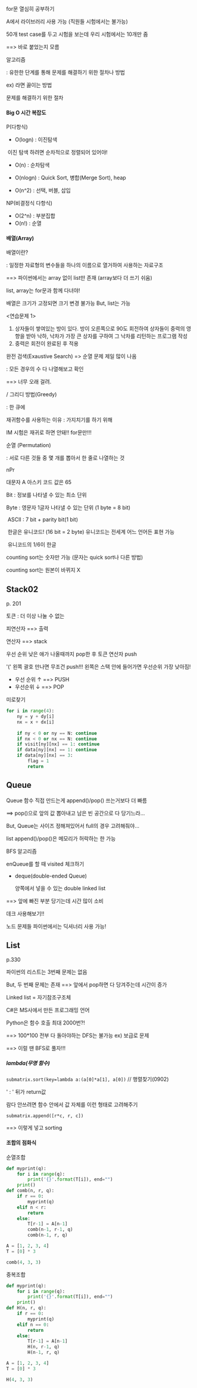 for문 열심히 공부하기

A에서 라이브러리 사용 가능 (직원들 시험에서는 불가능)

50개 test case를 두고 시험을 보는데 우리 시험에서는 10개만 줌

==> 바로 붙었는지 모름



알고리즘

: 유한한 단계를 통해 문제를 해결하기 위한 절차나 방법

ex) 라면 끓이는 방법

문제를 해결하기 위한 절차



#### Big O 시간 복잡도

P(다항식)

- O(logn) : 이진탐색

​	이진 탐색 하려면 순차적으로 정렬되어 있어야!

- O(n) : 순차탐색

- O(nlogn) : Quick Sort, 병합(Merge Sort), heap

- O(n^2) : 선택, 버블, 삽입

NP(비결정식 다항식)

- O(2^n) : 부분집합
- O(n!) : 순열



#### 배열(Array)

배열이란?

: 일정한 자료형의 변수들을 하나의 이름으로 열거하여 사용하는 자료구조

 ==> 파이썬에서는 array 없이 list만 존재 (array보다 더 쓰기 쉬움)

list, array는 for문과 함께 다녀야!



배열은 크기가 고정되면 크기 변경 불가능 But, list는 가능



<연습문제 1>

1. 상자들이 쌓여있는 방이 있다. 방이 오른쪽으로 90도 회전하여 상자들이 중력의 영향을 받아 낙하, 낙차가 가장 큰 상자를 구하여 그 낙차를 리턴하는 프로그램 작성
2. 중력은 회전이 완료된 후 적용





완전 검색(Exaustive Search)	=> 순열 문제 제일 많이 나옴

: 모든 경우의 수 다 나열해보고 확인

 ==> 너무 오래 걸려. 

/ 그리디 방법(Greedy)

: 한 큐에 



재귀함수를 사용하는 이유 : 가지치기를 하기 위해

IM 시험은 재귀로 하면 안돼!! for문만!!!



순열 (Permutation)

 : 서로 다른 것들 중 몇 개를 뽑아서 한 줄로 나열하는 것

 nPr



대문자 A 아스키 코드 값은 65

Bit : 정보를 나타낼 수 있는 최소 단위

Byte : 영문자 1글자 나타낼 수 있는 단위 (1 byte = 8 bit)

​	ASCII : 7 bit + parity bit(1 bit)

​	한글은 유니코드! (16 bit = 2 byte) 유니코드는 전세계 어느 언어든 표현 가능

​	유니코드의 1/6이 한글



counting sort는 숫자만 가능 (문자는 quick sort나 다른 방법)

counting sort는 원본이 바뀌지 X





## Stack02

p. 201

토큰 : 더 이상 나눌 수 없는



피연산자 ==> 출력

연산자 ==> stack



우선 순위 낮은 애가 나올때까지 pop한 후 토큰 연산자 push

'(' 왼쪽 괄호 만나면 무조건 push!!! 왼쪽은 스택 안에 들어가면 우선순위 가장 낮아짐!

- 우선 순위 ↑ ==> PUSH
- 우선순위 ↓ ==> POP





미로찾기

```python
for i in range(4):
    ny = y + dy[i]
    nx = x + dx[i]
    
    if ny < 0 or ny == N: continue
    if nx < 0 or nx == N: continue
    if visit[ny][nx] == 1: continue
    if data[ny][nx] == 1: continue
    if data[ny][nx] == 3:
        flag = 1
        return
```





## Queue

Queue 함수 직접 만드는게 append()/pop() 쓰는거보다 더 빠름

==> pop()으로 앞의 값 뽑아내고 남은 빈 공간으로 다 당기느라...

But, Queue는 사이즈 정해져있어서 full의 경우 고려해줘야...

list append()/pop()은 메모리가 허락하는 한 가능



BFS 알고리즘

enQueue를 할 때 visited 체크하기



- deque(double-ended Queue)

  양쪽에서 넣을 수 있는 double linked list

==> 앞에 빠진 부분 당기는데 시간 많이 소비

데크 사용해보기!!



노드 문제들 파이썬에서는 딕셔너리 사용 가능!





## List

p.330

파이썬의 리스트는 3번째 문제는 없음

But, 두 번째 문제는 존재 ==> 앞에서 pop하면 다 당겨주는데 시간이 증가



Linked list = 자기참조구조체



C#은 MS사에서 만든 프로그래밍 언어





Python은 함수 호출 최대 2000번?!

==> 100*100 전부 다 돌아야하는 DFS는 불가능 ex) 보급로 문제

==> 이럴 땐 BFS로 풀자!!!



##### lambda(무명 함수)

`submatrix.sort(key=lambda a:(a[0]*a[1], a[0])`	// 행렬찾기(0902)

' : ' 뒤가 return값

람다 안쓰려면 함수 안에서 값 자체를 이런 형태로 고려해주기

`submatrix.append([r*c, r, c])`

==> 이렇게 넣고 sorting





#### 조합의 점화식

순열조합

```python
def myprint(q):
    for i in range(q):
        print('{}'.format(T[i]), end="")
    print()
def comb(n, r, q):
    if r == 0:
        myprint(q)
    elif n < r:
        return
    else:
        T[r-1] = A[n-1]
        comb(n-1, r-1, q)
        comb(n-1, r, q)

A = [1, 2, 3, 4]
T = [0] * 3

comb(4, 3, 3)
```



중복조합

```python
def myprint(q):
    for i in range(q):
        print('{}'.format(T[i]), end="")
    print()
def H(n, r, q):
    if r == 0:
        myprint(q)
    elif n == 0:
        return
    else:
        T[r-1] = A[n-1]
        H(n, r-1, q)
        H(n-1, r, q)

A = [1, 2, 3, 4]
T = [0] * 3

H(4, 3, 3)
```





